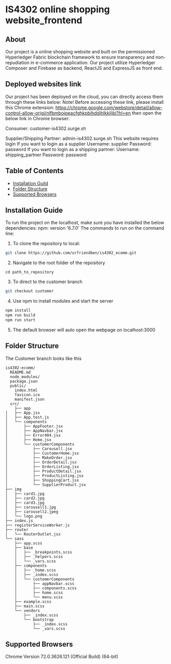 # IS4302 online shopping website_frontend

## About
Our project is a online shopping website and built on the permissioned Hyperledger Fabric blockchain framework to ensure transparency and non-repudiation in e-commerce application. Our project utilize Hyperledger Composer and Firebase as backend, ReactJS and ExpressJS as front end.

## Deployed websites link
Our project has been deployed on the cloud, you can directly access them through these links below:
Note! Before accessing these link, please install this Chrome extension:
https://chrome.google.com/webstore/detail/allow-control-allow-origi/nlfbmbojpeacfghkpbjhddihlkkiljbi?hl=en
then open the below link in Chrome browser:

Consumer:
customer-is4302.surge.sh

Supplier/Shipping Partner:
admin-is4302.surge.sh
This website requires login
If you want to login as a supplier
Username: supplier
Password: password
If you want to login as a shipping partner:
Username: shipping_partner
Password: password

## Table of Contents

- [Installation Guild](#installation-guide)
- [Folder Structure](#folder-structure)
- [Supported Browsers](#supported-browsers)

## Installation Guide
To run the project on the localhost, make sure you have installed the below dependencies:
  npm: version '6.7.0'
The commands to run on the command line:
1. To clone the repository to local: 
```bash
git clone https://github.com/urfriendben/is4302_ecomm.git
```
2. Navigate to the root folder of the repository
```
cd path_to_repository
```
3. To direct to the customer branch
```bash
git checkout customer
```
4. Use npm to install modules and start the server
```bash
npm install
npm run build
npm run start
```
5. The default browser will auto open the webpage on localhost:3000

## Folder Structure
The Customer branch looks like this

```
is4302-ecomm/
  README.md
  node_modules/
  package.json
  public/
    index.html
    favicon.ico
    manifest.json
  src/
    ├── app
│   ├── App.jsx
│   ├── App.test.js
│   └── components
│       ├── AppFooter.jsx
│       ├── AppNavbar.jsx
│       ├── Error404.jsx
│       ├── Home.jsx
│       └── customerComponents
│           ├── Carousell.jsx
│           ├── CustomerHome.jsx
│           ├── MakeOrder.jsx
│           ├── OrderDetail.jsx
│           ├── OrderListing.jsx
│           ├── ProductDetail.jsx
│           ├── ProductListing.jsx
│           ├── ShoppingCart.jsx
│           └── SupplierProduct.jsx
├── img
│   ├── card1.jpg
│   ├── card2.jpg
│   ├── card3.jpg
│   ├── carousell1.jpg
│   ├── carousell2.jpeg
│   └── logo.png
├── index.js
├── registerServiceWorker.js
├── router
│   └── RouterOutlet.jsx
└── sass
    ├── app.scss
    ├── base
    │   ├── _breakpoints.scss
    │   ├── _helpers.scss
    │   └── _vars.scss
    ├── components
    │   ├── _home.scss
    │   ├── _index.scss
    │   └── customerComponents
    │       ├── appNavbar.scss
    │       ├── components.scss
    │       ├── home.scss
    │       └── menu.scss
    ├── example.scss
    ├── main.scss
    └── vendors
        ├── _index.scss
        └── bootstrap
            ├── _index.scss
            └── _vars.scss
```

## Supported Browsers

Chrome Version 72.0.3626.121 (Official Build) (64-bit)

